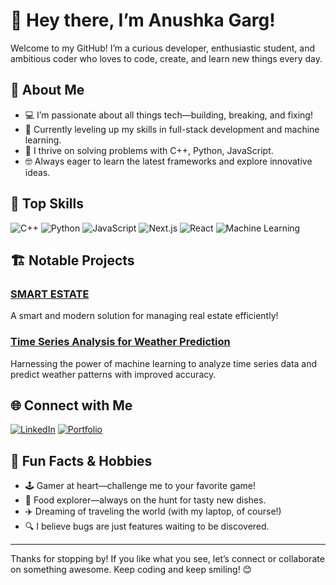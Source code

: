 # 👋 Hey there, I’m Anushka Garg!

Welcome to my GitHub! I’m a curious developer, enthusiastic student, and ambitious coder who loves to code, create, and learn new things every day.

## 🚀 About Me
- 💻 I’m passionate about all things tech—building, breaking, and fixing!
- 🌱 Currently leveling up my skills in full-stack development and machine learning.
- 🎯 I thrive on solving problems with C++, Python, JavaScript.
- 🤓 Always eager to learn the latest frameworks and explore innovative ideas.

## 🌟 Top Skills
![C++](https://img.shields.io/badge/-C++-00599C?style=flat-square&logo=cplusplus&logoColor=white)
![Python](https://img.shields.io/badge/-Python-3776AB?style=flat-square&logo=python&logoColor=white)
![JavaScript](https://img.shields.io/badge/-JavaScript-F7DF1E?style=flat-square&logo=javascript&logoColor=black)
![Next.js](https://img.shields.io/badge/-Next.js-000000?style=flat-square&logo=nextdotjs&logoColor=white)
![React](https://img.shields.io/badge/-React-61DAFB?style=flat-square&logo=react&logoColor=white)
![Machine Learning](https://img.shields.io/badge/-Machine%20Learning-FF6F00?style=flat-square&logo=python&logoColor=white)
## 🏗️ Notable Projects

### [SMART ESTATE](https://github.com/Anushka123Garg/Real-Estate)
A smart and modern solution for managing real estate efficiently!  

### [Time Series Analysis for Weather Prediction](https://github.com/Anushka123Garg/Time-Series-Analysis)
Harnessing the power of machine learning to analyze time series data and predict weather patterns with improved accuracy. 

## 🌐 Connect with Me
[![LinkedIn](https://img.shields.io/badge/LinkedIn-Anushka%20Garg-blue?style=flat-square&logo=linkedin)](https://www.linkedin.com/in/anushka-garg-28664922b/)
[![Portfolio](https://img.shields.io/badge/Portfolio-Visit%20Site-green?style=flat-square&logo=google-chrome)](https://portfolio-website-7-72vs.onrender.com/)

## 🎲 Fun Facts & Hobbies
- 🕹️ Gamer at heart—challenge me to your favorite game!
- 🥘 Food explorer—always on the hunt for tasty new dishes.
- ✈️ Dreaming of traveling the world (with my laptop, of course!)
- 🔍 I believe bugs are just features waiting to be discovered.

---

Thanks for stopping by! If you like what you see, let’s connect or collaborate on something awesome. Keep coding and keep smiling! 😊
